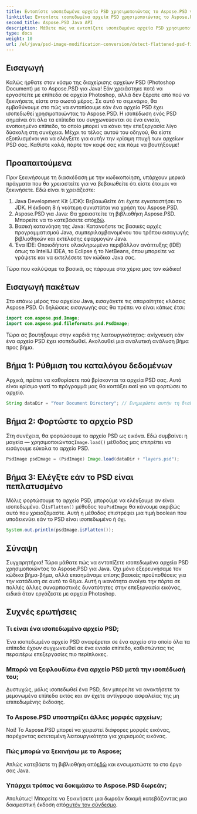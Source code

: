 ```yaml
---
title: Εντοπίστε ισοπεδωμένα αρχεία PSD χρησιμοποιώντας το Aspose.PSD για Java
linktitle: Εντοπίστε ισοπεδωμένα αρχεία PSD χρησιμοποιώντας το Aspose.PSD για Java
second_title: Aspose.PSD Java API
description: Μάθετε πώς να εντοπίζετε ισοπεδωμένα αρχεία PSD χρησιμοποιώντας το Aspose.PSD για Java, βήμα προς βήμα σε αυτό το περιεκτικό σεμινάριο.
type: docs
weight: 10
url: /el/java/psd-image-modification-conversion/detect-flattened-psd-files/
---
```

## Εισαγωγή

Καλώς ήρθατε στον κόσμο της διαχείρισης αρχείων PSD (Photoshop Document) με το Aspose.PSD για Java! Εάν χρειάστηκε ποτέ να εργαστείτε με επίπεδα σε αρχεία Photoshop, αλλά δεν ξέρατε από πού να ξεκινήσετε, είστε στο σωστό μέρος. Σε αυτό το σεμινάριο, θα εμβαθύνουμε στο πώς να εντοπίσουμε εάν ένα αρχείο PSD έχει ισοπεδωθεί χρησιμοποιώντας το Aspose.PSD. Η ισοπέδωση ενός PSD σημαίνει ότι όλα τα επίπεδα του συγχωνεύονται σε ένα ενιαίο, ενοποιημένο επίπεδο, το οποίο μπορεί να κάνει την επεξεργασία λίγο δύσκολη στη συνέχεια. Μέχρι το τέλος αυτού του οδηγού, θα είστε εξοπλισμένοι για να ελέγξετε για αυτήν την κρίσιμη πτυχή των αρχείων PSD σας. Καθίστε καλά, πάρτε τον καφέ σας και πάμε να βουτήξουμε!

## Προαπαιτούμενα

Πριν ξεκινήσουμε τη διασκέδαση με την κωδικοποίηση, υπάρχουν μερικά πράγματα που θα χρειαστείτε για να βεβαιωθείτε ότι είστε έτοιμοι να ξεκινήσετε. Εδώ είναι τι χρειάζεστε:

1. Java Development Kit (JDK): Βεβαιωθείτε ότι έχετε εγκαταστήσει το JDK. Η έκδοση 8 ή νεότερη συνιστάται για χρήση του Aspose.PSD.
2.  Aspose.PSD για Java: Θα χρειαστείτε τη βιβλιοθήκη Aspose.PSD. Μπορείτε να το κατεβάσετε από[εδώ](https://releases.aspose.com/psd/java/).
3. Βασική κατανόηση της Java: Κατανοήστε τις βασικές αρχές προγραμματισμού Java, συμπεριλαμβανομένου του τρόπου εισαγωγής βιβλιοθηκών και εκτέλεσης εφαρμογών Java.
4. Ένα IDE: Οποιοδήποτε ολοκληρωμένο περιβάλλον ανάπτυξης (IDE) όπως το IntelliJ IDEA, το Eclipse ή το NetBeans, όπου μπορείτε να γράψετε και να εκτελέσετε τον κώδικα Java σας.

Τώρα που καλύψαμε τα βασικά, ας πάρουμε στα χέρια μας τον κώδικα!

## Εισαγωγή πακέτων

Στο επάνω μέρος του αρχείου Java, εισαγάγετε τις απαραίτητες κλάσεις Aspose.PSD. Οι δηλώσεις εισαγωγής σας θα πρέπει να είναι κάπως έτσι:

```java
import com.aspose.psd.Image;
import com.aspose.psd.fileformats.psd.PsdImage;
```

Τώρα ας βουτήξουμε στην καρδιά της λειτουργικότητας: ανίχνευση εάν ένα αρχείο PSD έχει ισοπεδωθεί. Ακολουθεί μια αναλυτική ανάλυση βήμα προς βήμα.

## Βήμα 1: Ρύθμιση του καταλόγου δεδομένων

Αρχικά, πρέπει να καθορίσετε πού βρίσκονται τα αρχεία PSD σας. Αυτό είναι κρίσιμο γιατί το πρόγραμμά μας θα κοιτάξει εκεί για να φορτώσει το αρχείο.

```java
String dataDir = "Your Document Directory"; // Ενημερώστε αυτήν τη διαδρομή
```

## Βήμα 2: Φορτώστε το αρχείο PSD

 Στη συνέχεια, θα φορτώσουμε το αρχείο PSD ως εικόνα. Εδώ συμβαίνει η μαγεία — χρησιμοποιώντας`Image.load()` μέθοδος μας επιτρέπει να εισάγουμε εύκολα το αρχείο PSD.

```java
PsdImage psdImage = (PsdImage) Image.load(dataDir + "layers.psd");
```

## Βήμα 3: Ελέγξτε εάν το PSD είναι πεπλατυσμένο

Μόλις φορτώσουμε το αρχείο PSD, μπορούμε να ελέγξουμε αν είναι ισοπεδωμένο. Ο`isFlatten()` μέθοδος του`PsdImage` θα κάνουμε ακριβώς αυτό που χρειαζόμαστε. Αυτή η μέθοδος επιστρέφει μια τιμή boolean που υποδεικνύει εάν το PSD είναι ισοπεδωμένο ή όχι.

```java
System.out.println(psdImage.isFlatten());
```

## Σύναψη

Συγχαρητήρια! Τώρα μάθατε πώς να εντοπίζετε ισοπεδωμένα αρχεία PSD χρησιμοποιώντας το Aspose.PSD για Java. Όχι μόνο εξερευνήσαμε τον κώδικα βήμα-βήμα, αλλά επισημάναμε επίσης βασικές προϋποθέσεις για την κατάδυση σε αυτό το θέμα. Αυτή η ικανότητα ανοίγει την πόρτα σε πολλές άλλες συναρπαστικές δυνατότητες στην επεξεργασία εικόνας, ειδικά όταν εργάζεστε με αρχεία Photoshop.

## Συχνές ερωτήσεις

### Τι είναι ένα ισοπεδωμένο αρχείο PSD;
Ένα ισοπεδωμένο αρχείο PSD αναφέρεται σε ένα αρχείο στο οποίο όλα τα επίπεδα έχουν συγχωνευθεί σε ένα ενιαίο επίπεδο, καθιστώντας τις περαιτέρω επεξεργασίες πιο περίπλοκες.

### Μπορώ να ξεφλουδίσω ένα αρχείο PSD μετά την ισοπέδωσή του;
Δυστυχώς, μόλις ισοπεδωθεί ένα PSD, δεν μπορείτε να ανακτήσετε τα μεμονωμένα επίπεδα εκτός και αν έχετε αντίγραφο ασφαλείας της μη επιπεδωμένης έκδοσης.

### Το Aspose.PSD υποστηρίζει άλλες μορφές αρχείων;
Ναί! Το Aspose.PSD μπορεί να χειριστεί διάφορες μορφές εικόνας, παρέχοντας εκτεταμένη λειτουργικότητα για χειρισμούς εικόνας.

### Πώς μπορώ να ξεκινήσω με το Aspose;
 Απλώς κατεβάστε τη βιβλιοθήκη από[εδώ](https://releases.aspose.com/psd/java/) και ενσωματώστε το στο έργο σας Java.

### Υπάρχει τρόπος να δοκιμάσω το Aspose.PSD δωρεάν;
 Απολύτως! Μπορείτε να ξεκινήσετε μια δωρεάν δοκιμή κατεβάζοντας μια δοκιμαστική έκδοση από[αυτόν τον σύνδεσμο](https://releases.aspose.com/).